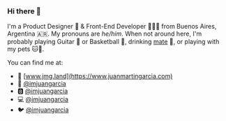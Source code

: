 ### Hi there 👋

I'm a Product Designer 🎨 & Front-End Developer 👨🏻‍💻 from Buenos Aires, Argentina 🇦🇷. My pronouns are _he/him_. When not around here, I'm probably playing Guitar 🎸 or Basketball 🏀, drinking [mate](https://en.wikipedia.org/wiki/Mate_(drink)) 🧉, or playing with my pets 🐱🐶.

You can find me at:
* 🔗 [www.jmg.land](https://www.juanmartingarcia.com)
* 🏀 [@imjuangarcia](https://dribbble.com/imjuangarcia)
* 🅱️ [@imjuangarcia](https://behance.net/imjuangarcia)
* 💻 [@imjuangarcia](https://codepen.io/imjuangarcia)
* 🐦 [@imjuangarcia](https://twitter.com/imjuangarcia)

<!--
**imjuangarcia/imjuangarcia** is a ✨ _special_ ✨ repository because its `README.md` (this file) appears on your GitHub profile.

Here are some ideas to get you started:

- 🔭 I’m currently working on ...
- 🌱 I’m currently learning ...
- 👯 I’m looking to collaborate on ...
- 🤔 I’m looking for help with ...
- 💬 Ask me about ...
- 📫 How to reach me: ...
- 😄 Pronouns: ...
- ⚡ Fun fact: ...
-->
